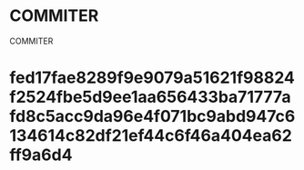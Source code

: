 # COMMITER
COMMITER






# fed17fae8289f9e9079a51621f98824f2524fbe5d9ee1aa656433ba71777afd8c5acc9da96e4f071bc9abd947c6134614c82df21ef44c6f46a404ea62ff9a6d4
